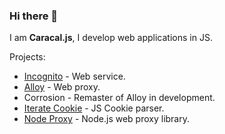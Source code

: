 ### Hi there 👋

I am **Caracal.js**, I develop web applications in JS.

Projects:

- [Incognito](https://incog.dev) - Web service.
- [Alloy](https://github.com/titaniumnetwork-dev/alloy) - Web proxy.
- Corrosion - Remaster of Alloy in development.
- [Iterate Cookie](https://github.com/caracal-js/iterate-cookie) - JS Cookie parser.
- [Node Proxy](https://github.com/caracal-js/node-proxy) - Node.js web proxy library.
